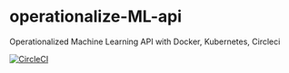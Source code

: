 # operationalize-ML-api
Operationalized Machine Learning API with Docker, Kubernetes, Circleci

[![CircleCI](https://circleci.com/gh/MichaelOlatunji/operationalize-ML-api.svg?style=svg)](https://circleci.com/gh/MichaelOlatunji/operationalize-ML-api)

